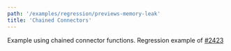 ```yaml
---
path: '/examples/regression/previews-memory-leak'
title: 'Chained Connectors'
---
```


Example using chained connector functions. Regression example of [#2423](https://github.com/react-dnd/react-dnd/pull/2423)

<view-source name="07-regression/previews-memory-leak" component="other-previews-memory-leak">
</view-source>
